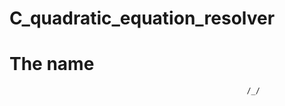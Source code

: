 # C_quadratic_equation_resolver

# The name
                                                         /_/  
